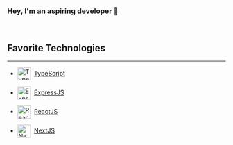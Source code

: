 ### **Hey, I'm an aspiring developer** 👋

<br />

## Favorite Technologies

---

- <img align="center" alt="TypeScript" width="30" src="https://cdn.jsdelivr.net/npm/simple-icons@3.13.0/icons/typescript.svg" />&nbsp; [TypeScript](https://www.typescriptlang.org/)

- <img align="center" alt="Express" width="30px" src="https://cdn.jsdelivr.net/npm/simple-icons@3.13.0/icons/node-dot-js.svg" /> &nbsp;[ExpressJS](https://expressjs.com/)

- <img align="center" alt="React" width="30px" src="https://cdn.jsdelivr.net/npm/simple-icons@3.13.0/icons/react.svg" /> &nbsp;[ReactJS](https://reactjs.org/)

- <img align="center" alt="Next" width="30px" src="https://cdn.jsdelivr.net/npm/simple-icons@3.13.0/icons/next-dot-js.svg" />&nbsp; [NextJS](https://nextjs.org/)

<!--
**SolaceMotion/SolaceMotion** is a ✨ _special_ ✨ repository because its `README.md` (this file) appears on your GitHub profile.

Here are some ideas to get you started:

- 🔭 I’m currently working on ...
- 🌱 I’m currently learning ...
- 👯 I’m looking to collaborate on ...
- 🤔 I’m looking for help with ...
- 💬 Ask me about ...
- 📫 How to reach me: ...
- 😄 Pronouns: ...
- ⚡ Fun fact: ...
-->
